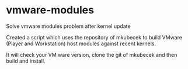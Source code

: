 # vmware-modules

Solve vmware modules problem after kernel update

Created a script which uses the repository of mkubecek to build VMware (Player and Workstation) host modules against recent kernels.

It will check your VM ware version, clone the git of mkubecek and then build and install.
